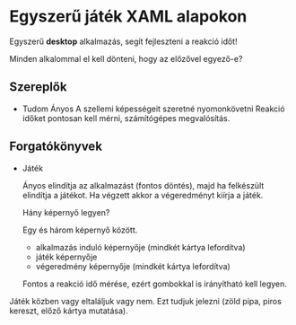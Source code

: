 ﻿# Egyszerű játék XAML alapokon

Egyszerű **desktop** alkalmazás, segít fejleszteni a 
reakció időt!

Minden alkalommal el kell dönteni, hogy az előzővel egyező-e?


## Szereplők
- Tudom Ányos
 A szellemi képességeit szeretné nyomonkövetni
 Reakció időket pontosan kell mérni, számítógépes megvalósítás.

## Forgatókönyvek
- Játék
  
  Ányos elindítja az alkalmazást (fontos döntés), majd ha felkészült elindítja a játékot.
  Ha végzett akkor a végeredményt kiírja a játék.

  Hány képernyő legyen?

  Egy és három képernyő között.
  - alkalmazás induló képernyője (mindkét kártya lefordítva)
  - játék képernyője
  - végeredmény képernyője (mindkét kártya lefordítva)

  Fontos a reakció idő mérése, ezért gombokkal is irányítható kell legyen.

Játék közben vagy eltaláljuk vagy nem. Ezt tudjuk jelezni (zöld pipa, piros kereszt, előző kártya mutatása).
